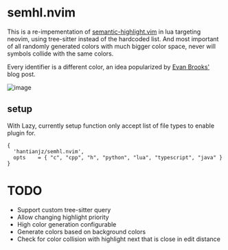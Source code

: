 # semhl.nvim

This is a re-impementation of <a href="https://github.com/jaxbot/semantic-highlight.vim">semantic-highlight.vim</a> in lua targeting neovim, using tree-sitter instead of the hardcoded list.
And most important of all randomly generated colors with much bigger color space, never will symbols collide with the same colors.

Every identifier is a different color, an idea popularized by <a href="https://medium.com/@evnbr/coding-in-color-3a6db2743a1e">Evan Brooks'</a> blog post.

![image](https://github.com/user-attachments/assets/c30a22eb-186a-4805-9589-a2091335d207)


## setup

With Lazy, currently setup function only accept list of file types to enable plugin for.
```
{
  'hantianjz/semhl.nvim',
  opts    = { "c", "cpp", "h", "python", "lua", "typescript", "java" }
}
```

# TODO
- Support custom tree-sitter query
- Allow changing highlight priority
- High color generation configurable
- Generate colors based on background colors
- Check for color collision with highlight next that is close in edit distance
